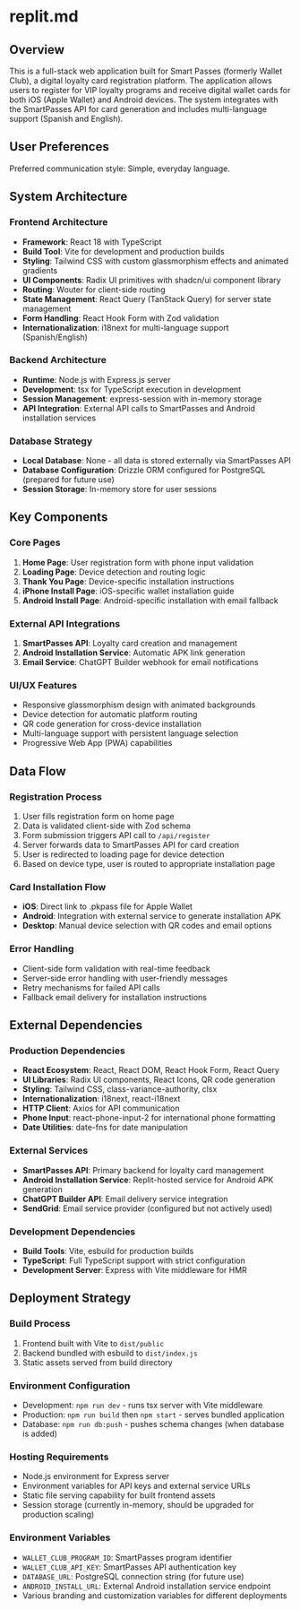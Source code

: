 # replit.md

## Overview

This is a full-stack web application built for Smart Passes (formerly Wallet Club), a digital loyalty card registration platform. The application allows users to register for VIP loyalty programs and receive digital wallet cards for both iOS (Apple Wallet) and Android devices. The system integrates with the SmartPasses API for card generation and includes multi-language support (Spanish and English).

## User Preferences

Preferred communication style: Simple, everyday language.

## System Architecture

### Frontend Architecture
- **Framework**: React 18 with TypeScript
- **Build Tool**: Vite for development and production builds
- **Styling**: Tailwind CSS with custom glassmorphism effects and animated gradients
- **UI Components**: Radix UI primitives with shadcn/ui component library
- **Routing**: Wouter for client-side routing
- **State Management**: React Query (TanStack Query) for server state management
- **Form Handling**: React Hook Form with Zod validation
- **Internationalization**: i18next for multi-language support (Spanish/English)

### Backend Architecture
- **Runtime**: Node.js with Express.js server
- **Development**: tsx for TypeScript execution in development
- **Session Management**: express-session with in-memory storage
- **API Integration**: External API calls to SmartPasses and Android installation services

### Database Strategy
- **Local Database**: None - all data is stored externally via SmartPasses API
- **Database Configuration**: Drizzle ORM configured for PostgreSQL (prepared for future use)
- **Session Storage**: In-memory store for user sessions

## Key Components

### Core Pages
1. **Home Page**: User registration form with phone input validation
2. **Loading Page**: Device detection and routing logic
3. **Thank You Page**: Device-specific installation instructions
4. **iPhone Install Page**: iOS-specific wallet installation guide
5. **Android Install Page**: Android-specific installation with email fallback

### External API Integrations
1. **SmartPasses API**: Loyalty card creation and management
2. **Android Installation Service**: Automatic APK link generation
3. **Email Service**: ChatGPT Builder webhook for email notifications

### UI/UX Features
- Responsive glassmorphism design with animated backgrounds
- Device detection for automatic platform routing
- QR code generation for cross-device installation
- Multi-language support with persistent language selection
- Progressive Web App (PWA) capabilities

## Data Flow

### Registration Process
1. User fills registration form on home page
2. Data is validated client-side with Zod schema
3. Form submission triggers API call to `/api/register`
4. Server forwards data to SmartPasses API for card creation
5. User is redirected to loading page for device detection
6. Based on device type, user is routed to appropriate installation page

### Card Installation Flow
- **iOS**: Direct link to .pkpass file for Apple Wallet
- **Android**: Integration with external service to generate installation APK
- **Desktop**: Manual device selection with QR codes and email options

### Error Handling
- Client-side form validation with real-time feedback
- Server-side error handling with user-friendly messages
- Retry mechanisms for failed API calls
- Fallback email delivery for installation instructions

## External Dependencies

### Production Dependencies
- **React Ecosystem**: React, React DOM, React Hook Form, React Query
- **UI Libraries**: Radix UI components, React Icons, QR code generation
- **Styling**: Tailwind CSS, class-variance-authority, clsx
- **Internationalization**: i18next, react-i18next
- **HTTP Client**: Axios for API communication
- **Phone Input**: react-phone-input-2 for international phone formatting
- **Date Utilities**: date-fns for date manipulation

### External Services
- **SmartPasses API**: Primary backend for loyalty card management
- **Android Installation Service**: Replit-hosted service for Android APK generation
- **ChatGPT Builder API**: Email delivery service integration
- **SendGrid**: Email service provider (configured but not actively used)

### Development Dependencies
- **Build Tools**: Vite, esbuild for production builds
- **TypeScript**: Full TypeScript support with strict configuration
- **Development Server**: Express with Vite middleware for HMR

## Deployment Strategy

### Build Process
1. Frontend built with Vite to `dist/public`
2. Backend bundled with esbuild to `dist/index.js`
3. Static assets served from build directory

### Environment Configuration
- Development: `npm run dev` - runs tsx server with Vite middleware
- Production: `npm run build` then `npm start` - serves bundled application
- Database: `npm run db:push` - pushes schema changes (when database is added)

### Hosting Requirements
- Node.js environment for Express server
- Environment variables for API keys and external service URLs
- Static file serving capability for built frontend assets
- Session storage (currently in-memory, should be upgraded for production scaling)

### Environment Variables
- `WALLET_CLUB_PROGRAM_ID`: SmartPasses program identifier
- `WALLET_CLUB_API_KEY`: SmartPasses API authentication key
- `DATABASE_URL`: PostgreSQL connection string (for future use)
- `ANDROID_INSTALL_URL`: External Android installation service endpoint
- Various branding and customization variables for different deployments